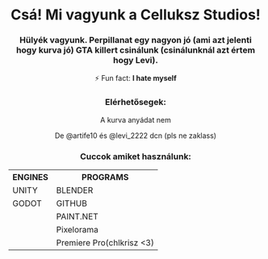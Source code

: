 <h1 align="center">Csá! Mi vagyunk a Celluksz Studios!</h1>
<h3 align="center">Hülyék vagyunk. Perpillanat egy nagyon jó (ami azt jelenti hogy kurva jó) GTA killert csinálunk (csinálunknál azt értem hogy Levi).</h3>

<p align="center">⚡ Fun fact: <strong>I hate myself</strong></p>

<div align="center">
  <h3>Elérhetősegek:</h3>
  <p>A kurva anyádat nem</p>
  <p>De @artife10 és @levi_2222 dcn (pls ne zaklass)</p>
</div>

<h3 align="center">Cuccok amiket használunk:</h3>

<table align="center">
  <tr>
    <th>ENGINES</th>
    <th>PROGRAMS</th>
  </tr>
  <tr>
    <td>UNITY</td>
    <td>BLENDER</td>
  </tr>
  <tr>
    <td>GODOT</td>
    <td>GITHUB</td>
  </tr>
  <tr>
    <td></td>
    <td>PAINT.NET</td>
  </tr>
  
  <tr>
    <td></td>
    <td>Pixelorama</td>
  </tr>
  <tr>
    <td></td>
    <td>Premiere Pro(chlkrisz <3)</td>
  </tr>
</table>

